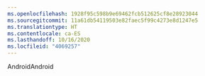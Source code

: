 ```yaml
---
ms.openlocfilehash: 1928f95c598b9e69462fcb512625cf8e28923044
ms.sourcegitcommit: 11a61db54119503e82faec5f99c4273e8d1247e5
ms.translationtype: HT
ms.contentlocale: ca-ES
ms.lasthandoff: 10/16/2020
ms.locfileid: "4069257"
---
```

<span data-ttu-id="10c6d-101">Android</span><span class="sxs-lookup"><span data-stu-id="10c6d-101">Android</span></span>